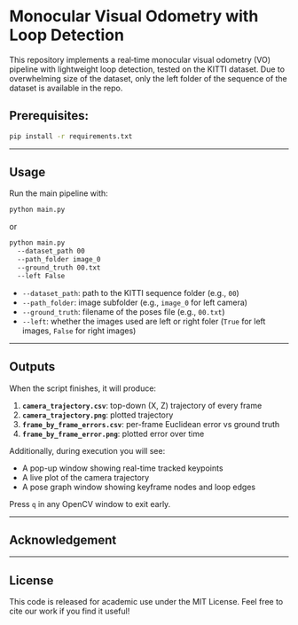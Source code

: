 # Monocular Visual Odometry with Loop Detection

This repository implements a real‑time monocular visual odometry (VO) pipeline with lightweight loop detection, tested on the KITTI dataset. Due to overwhelming size of the dataset, only the left folder of the sequence of the dataset is available in the repo.

## Prerequisites:
```bash
pip install -r requirements.txt
```

---

## Usage

Run the main pipeline with:

```bash
python main.py 
```

or

```bash
python main.py 
  --dataset_path 00 
  --path_folder image_0 
  --ground_truth 00.txt
  --left False
```

- `--dataset_path`: path to the KITTI sequence folder (e.g., `00`)
- `--path_folder`: image subfolder (e.g., `image_0` for left camera)
- `--ground_truth`: filename of the poses file (e.g., `00.txt`)
- `--left`: whether the images used are left or right foler (`True` for left images, `False` for right images)

---

## Outputs

When the script finishes, it will produce:

1. **`camera_trajectory.csv`**: top-down (X, Z) trajectory of every frame
2. **`camera_trajectory.png`**: plotted trajectory
3. **`frame_by_frame_errors.csv`**: per-frame Euclidean error vs ground truth
4. **`frame_by_frame_error.png`**: plotted error over time

Additionally, during execution you will see:

- A pop-up window showing real-time tracked keypoints
- A live plot of the camera trajectory
- A pose graph window showing keyframe nodes and loop edges

Press `q` in any OpenCV window to exit early.

---

## Acknowledgement



---

## License

This code is released for academic use under the MIT License. Feel free to cite our work if you find it useful!